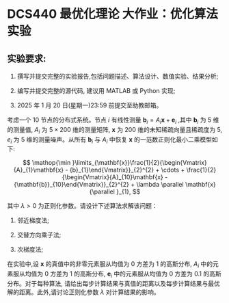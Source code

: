 # DCS440 最优化理论 大作业：优化算法实验

## 实验要求:

1. 撰写并提交完整的实验报告,包括问题描述、算法设计、数值实验、结果分析;

2. 编写并提交完整的源代码, 建议用 MATLAB 或 Python 实现;

3. 2025 年 1 月 20 日(星期一)23:59 前提交至助教邮箱。

考虑一个 10 节点的分布式系统。节点 $i$ 有线性测量 ${\mathbf{b}}_{i} = {A}_{i}\mathbf{x} + {\mathbf{e}}_{i}$ ,其中 ${\mathbf{b}}_{i}$ 为 5 维的测量值, ${A}_{i}$ 为 $5 \times  {200}$ 维的测量矩阵, $\mathbf{x}$ 为 200 维的未知稀疏向量且稀疏度为 5, ${e}_{i}$ 为 5 维的测量噪声。从所有 ${\mathbf{b}}_{i}$ 与 ${A}_{i}$ 中恢复 $\mathbf{x}$ 的一范数正则化最小二乘模型如下:

$$
\mathop{\min }\limits_{\mathbf{x}}\frac{1}{2}{\begin{Vmatrix}{A}_{1}\mathbf{x} - {b}_{1}\end{Vmatrix}}_{2}^{2} + \cdots  + \frac{1}{2}{\begin{Vmatrix}{A}_{10}\mathbf{x} - {\mathbf{b}}_{10}\end{Vmatrix}}_{2}^{2} + \lambda \parallel \mathbf{x}{\parallel }_{1},
$$

其中 $\lambda  > 0$ 为正则化参数。请设计下述算法求解该问题：

1. 邻近梯度法;

2. 交替方向乘子法;

3. 次梯度法;

在实验中,设 $\mathbf{x}$ 的真值中的非零元素服从均值为 0 方差为 1 的高斯分布, ${A}_{i}$ 中的元素服从均值为 0 方差为 1 的高斯分布, ${\mathbf{e}}_{i}$ 中的元素服从均值为 0 方差为 0.1 的高斯分布。对于每种算法, 请给出每步计算结果与真值的距离以及每步计算结果与最优解的距离。此外,请讨论正则化参数 $\lambda$ 对计算结果的影响。